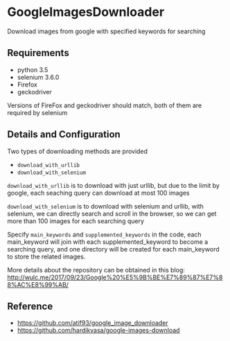 # GoogleImagesDownloader

Download images from google with specified keywords for searching

## Requirements

- python 3.5
- selenium 3.6.0
- Firefox
- geckodriver

Versions of FireFox and geckodriver should match, both of them are required by selenium

## Details and Configuration

Two types of downloading methods are provided

- `download_with_urllib`
- `download_with_selenium`


`download_with_urllib` is to download with just urllib, but due to the limit by google, each seaching query can download at most 100 images

`download_with_selenium` is to download with selenium and urllib, with selenium, we can directly search and scroll in the browser, so we can get more than 100 images for each searching query


Specify `main_keywords` and `supplemented_keywords` in the code, each main_keyword will join with each supplemented_keyword to become a searching query, and one directory will be created for each main_keyword to store the related images.

More details about the repository can be obtained in this blog: http://wulc.me/2017/09/23/Google%20%E5%9B%BE%E7%89%87%E7%88%AC%E8%99%AB/

## Reference

- https://github.com/atif93/google_image_downloader
- https://github.com/hardikvasa/google-images-download